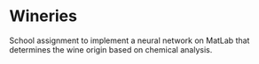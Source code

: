 # Wineries
School assignment to implement a neural network on MatLab that determines the wine origin based on chemical analysis. 
